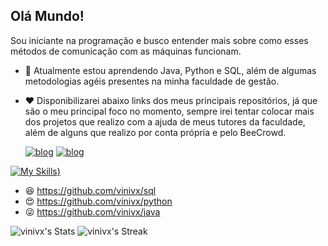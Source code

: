 ## Olá Mundo!
Sou iniciante na programação e busco entender mais sobre como esses métodos de comunicação com as máquinas funcionam.
- 🌱 Atualmente estou aprendendo Java, Python e SQL, além de algumas metodologias agéis presentes na minha faculdade de gestão.
- ❤️ Disponibilizarei abaixo links dos meus principais repositórios, já que são o meu principal foco no momento, sempre irei tentar colocar mais dos projetos que realizo com a ajuda de meus tutores da faculdade, além de alguns que realizo por conta própria e pelo BeeCrowd.


   [![blog](https://img.shields.io/badge/LinkedIn-0077B5?style=for-the-badge&logo=linkedin&logoColor=white)](https://www.linkedin.com/in/vinicius-verdiano-5b404b1a3utm_source=share&utm_campaign=share_via&utm_content=profile&utm_medium=android_app)
  [![blog](https://img.shields.io/badge/Gmail-D14836?style=for-the-badge&logo=gmail&logo)](https://mail.google.com/mail/?view=cm&to=vinivrcarvalho23@gmail.com&su=Assunto%20do%20Email&body=Olá,%20quero%20entrar%20em%20contato!)
  
[![My Skills](https://skillicons.dev/icons?i=java,linkedin,gmail))](https://skillicons.dev)
 
- 😆 https://github.com/vinivx/sql
- 😍 https://github.com/vinivx/python
- 😜 https://github.com/vinivx/java
  
![vinivx's Stats](https://github-readme-stats.vercel.app/api?username=vinivx&theme=dark&show_icons=true&hide_border=true&count_private=true)
![vinivx's Streak](https://github-readme-streak-stats.herokuapp.com/?user=vinivx&theme=dark&hide_border=true)

